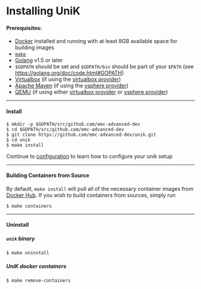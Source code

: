 # Installing UniK


#### Prerequisites:
- [Docker](http://www.docker.com/) installed and running with at least 8GB available space for building images
- [`make`](https://www.gnu.org/software/make/)
- [Golang](https://golang.org/) v1.5 or later
- `$GOPATH` should be set and `$GOPATH/bin` should be part of your `$PATH` (see https://golang.org/doc/code.html#GOPATH)
- [Virtualbox](https://www.virtualbox.org/) (if using the [virtualbox provider](providers/virtualbox.md))
- [Apache Maven](https://maven.apache.org/) (if using the [vsphere provider](providers/vsphere.md))
- [QEMU](http://wiki.qemu.org/Main_Page) (if using either [virtualbox provider](providers/virtualbox.md) or [vsphere provider](providers/vsphere.md))

---
#### Install
```
$ mkdir -p $GOPATH/src/github.com/emc-advanced-dev
$ cd $GOPATH/src/github.com/emc-advanced-dev
$ git clone https://github.com/emc-advanced-dev/unik.git
$ cd unik
$ make install
```
Continue to [configuration](configure.md) to learn how to configure your unik setup

---
#### Building Containers from Source
By default, `make install` will pull all of the necessary container images from [Docker Hub](https://hub.docker.com/). If you wish to build containers from sources, simply run
```
$ make containers
```
---
#### Uninstall

##### `unik` binary
```
$ make uninstall
```

##### UniK docker containers
```
$ make remove-containers
```
